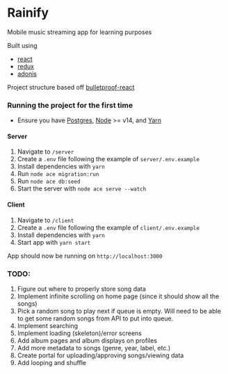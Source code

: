 # Rainify
Mobile music streaming app for learning purposes

Built using 
- [react](https://reactjs.org/)
- [redux](https://redux-toolkit.js.org/)
- [adonis](https://adonisjs.com/)

Project structure based off [bulletproof-react](https://github.com/alan2207/bulletproof-react)

### Running the project for the first time
- Ensure you have [Postgres](https://www.postgresql.org/download/),
[Node](https://nodejs.org/en/) >= v14, and [Yarn](https://yarnpkg.com/getting-started/install)

#### Server
1. Navigate to `/server`
2. Create a `.env` file following the example of `server/.env.example`
3. Install dependencies with `yarn`
4. Run `node ace migration:run`
5. Run `node ace db:seed`
6. Start the server with `node ace serve --watch`

#### Client
1. Navigate to `/client`
2. Create a `.env` file following the example of `client/.env.example`
3. Install dependencies with `yarn`
4. Start app with `yarn start`

App should now be running on `http://localhost:3000`


### TODO:
1. Figure out where to properly store song data
2. Implement infinite scrolling on home page (since it should show all the songs)
3. Pick a random song to play next if queue is empty. Will need to
be able to get some random songs from API to put into queue.
4. Implement searching
5. Implement loading (skeleton)/error screens
6. Add album pages and album displays on profiles
7. Add more metadata to songs (genre, year, label, etc.)
8. Create portal for uploading/approving songs/viewing data
9. Add looping and shuffle

